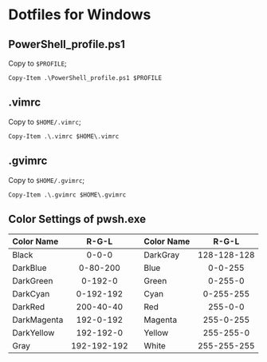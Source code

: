 # Dotfiles for Windows

## PowerShell\_profile.ps1

Copy to `$PROFILE`;

```
Copy-Item .\PowerShell_profile.ps1 $PROFILE
```

## .vimrc

Copy to `$HOME/.vimrc`;

```
Copy-Item .\.vimrc $HOME\.vimrc
```

## .gvimrc

Copy to `$HOME/.gvimrc`;

```
Copy-Item .\.gvimrc $HOME\.gvimrc
```

## Color Settings of pwsh.exe

| Color Name | R-G-L | | Color Name | R-G-L|
|:-|:-:|:-:|:-|:-:|
| Black | 0-0-0 | | DarkGray | 128-128-128 |
| DarkBlue | 0-80-200 | | Blue | 0-0-255 |
| DarkGreen | 0-192-0 | | Green | 0-255-0 |
| DarkCyan | 0-192-192 | | Cyan | 0-255-255 |
| DarkRed | 200-40-40 | | Red | 255-0-0 |
| DarkMagenta | 192-0-192 | | Magenta | 255-0-255 |
| DarkYellow | 192-192-0 | | Yellow | 255-255-0 |
| Gray | 192-192-192 | | White | 255-255-255 |
